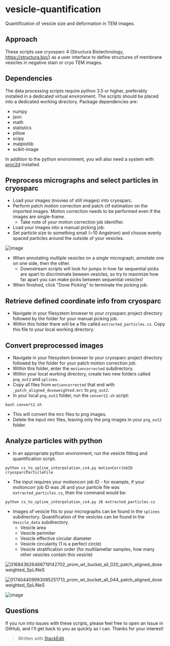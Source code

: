 
# vesicle-quantification

Quantification of vesicle size and deformation in TEM images.

## Approach

These scripts use cryosparc 4 (Structura Biotechnology, https://structura.bio/) as a user interface to define structures of membrane vesicles in negative stain or cryo TEM images.


## Dependencies

The data processing scripts require python 3.5 or higher, preferably installed in a dedicated virtual environment.  The scripts should be placed into a dedicated working directory. Package dependencies are:
 - numpy
 - json
 - math
 - statistics
 - pillow
 - scipy
 - matplotlib
 - scikit-image

In addition to the python environment, you will also need a system with [proc2d](https://blake.bcm.edu/emanwiki/EMAN1/Programs/Proc2D) installed.

## Preprocess micrographs and select particles in cryosparc

 - Load your images (movies of still images) into cryosparc.
 - Perform patch motion correction and patch ctf estimation on the imported images.  Motion correction needs to be performed even if the images are single-frame.
   - Take note of your motion correction job identifier.
 - Load your images into a manual picking job.
 - Set particle size to something small (~10 Angstrom) and choose evenly spaced particles around the outside of your vesicles.

![image](https://github.com/tribell4310/vesicle-quantification/assets/67428134/b2592a9c-9bff-4a47-8d25-f7b08d32d8c9)


 - When annotating multiple vesicles on a single micrograph, annotate one on one side, then the other.
   - Downstream scripts will look for jumps in how far sequential picks are apart to discriminate beween vesicles, so try to maximize how far apart you can make picks between sequential vesicles!
 - When finished, click "Done Picking" to terminate the picking job.

## Retrieve defined coordinate info from cryosparc

 - Navigate in your filesystem browser to your cryosparc project directory followed by the folder for your manual picking job.
 - Within this folder there will be a file called `extracted_particles.cs`.  Copy this file to your local working directory.

## Convert preprocessed images

 - Navigate in your filesystem browser to your cryosparc project directory followed by the folder for your patch motion correction job.
 - Within this folder, enter the `motioncorrected` subdirectory.
 - Within your local working directory, create two new folders called `png_out2` and `splines`.
 - Copy all files from `motioncorrected` that end with `_patch_aligned_doseweighted.mrc` to `png_out2`.
 - In your local `png_out2` folder, run the `convert2.sh` script:

`bash convert2.sh`

 - This will convert the mrc files to png images.
 - Delete the input mrc files, leaving only the png images in your `png_out2` folder.

## Analyze particles with python

- In an appropriate python environment, run the vesicle fitting and quantification script.

`python cs_to_spline_interpolation_cs4.py motionCorrJobID cryosparcParticleFile`

- The input requires your motioncorr job ID - for example, if your motioncorr job ID was J6 and your particle file was `extracted_particles.cs`, then the command would be:

`python cs_to_spline_interpolation_cs4.py J6 extracted_particles.cs`

 - Images of vesicle fits to your micrographs can be found in the `splines` subdirectory.  Quantification of the vesicles can be found in the `Vesicle_data` subdirectory.
   - Vesicle area
   - Vesicle perimiter
   - Vesicle effective circular diameter
   - Vesicle circularity (1 is a perfect circle)
   - Vesicle stratification order (for multilamellar samples, how many other vesicles contain this vesicle)

![016843626466719142702_prom_wt_bucket_all_020_patch_aligned_doseweighted_SpLiNeS](https://github.com/tribell4310/vesicle-quantification/assets/67428134/f5096912-84b7-4a73-9d41-3abf4817b337)


![017404409993085251713_prom_wt_bucket_all_044_patch_aligned_doseweighted_SpLiNeS](https://github.com/tribell4310/vesicle-quantification/assets/67428134/1e4cc8b6-f761-47a3-a255-4741bdae8865)

![image](https://github.com/tribell4310/vesicle-quantification/assets/67428134/91d0d331-4d17-4544-a970-8bc3e4a50f63)



## Questions

If you run into issues with these scripts, please feel free to open an Issue in GitHub, and I'll get back to you as quickly as I can.  Thanks for your interest!


> Written with [StackEdit](https://stackedit.io/).
